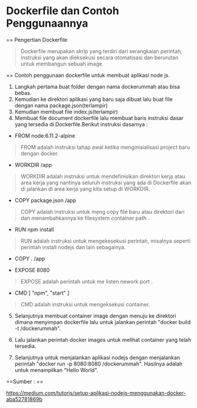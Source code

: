 # Dockerfile dan Contoh Penggunaannya

== Pengertian Dockerfile

> Dockerfile merupakan skrip yang terdiri dari serangkaian perintah, instruksi yang akan dieksekusi secara otomatisasi dan berurutan untuk membangun sebuah image.

== Contoh penggunaan dockerfile untuk membuat aplikasi node js. 

1. Langkah pertama buat folder dengan nama dockerummah atau bisa bebas. 
2. Kemudian ke direktori aplikasi yang baru saja dibuat lalu buat file dengan nama package.json(terlampir)
3. Kemudian membuat file index.js(terlampir)
4. Membuat file document dockerfile lalu membuat baris instruksi dasar yang tersedia di Dockerfile.Berikut instruksi dasarnya :

* FROM node:6.11.2-alpine

> FROM adalah instruksi tahap awal ketika menginisialisasi project baru dengan docker.

* WORKDIR /app

> WORKDIR adalah instruksi untuk mendefinisikan direktori kerja atau area kerja yang nantinya seluruh instruksi yang ada di Dockerfile akan di jalankan di area kerja yang kita setup di WORKDIR.

* COPY package.json /app

> COPY adalah instruksi untuk meng copy file baru atau direktori dari <src> dan menambahkannya ke filesystem container path <dest>.

* RUN npm install

> RUN adalah instruksi untuk mengekesekusi perintah, misalnya seperti perintah install nodejs dan lain sebagainya.

* COPY . /app

* EXPOSE 8080

> EXPOSE adalah perintah untuk me listen nework port .

* CMD [ "npm", "start" ]

> CMD adalah instruksi untuk mengeksekusi container. 

5. Selanjutnya membuat container image dengan menuju ke direktori dimana menyimpan dockerfile lalu untuk jalankan perintah "docker build -t <Rohmatul1>/dockerummah".

6. Lalu jalankan perintah docker images untuk melihat container yang telah tersedia.

7. Selanjutnya untuk menjalankan aplikasi nodejs dengan menjalankan perintah "docker run -p 8080:8080 <Rohmatul1>/dockerummah". Hasilnya adalah untuk menampilkan "Hello World".

==Sumber : ==

https://medium.com/tutorjs/setup-aplikasi-nodejs-menggunakan-docker-aba52781869b